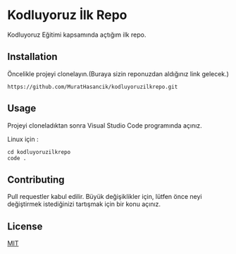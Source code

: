 # Kodluyoruz İlk Repo
Kodluyoruz Eğitimi kapsamında açtığım ilk repo.
 
## Installation
Öncelikle projeyi clonelayın.(Buraya sizin reponuzdan  aldığınız link gelecek.)

```
https://github.com/MuratHasancik/kodluyoruzilkrepo.git

```

## Usage
Projeyi cloneladıktan sonra Visual Studio Code programında açınız.

Linux için :

```
cd kodluyoruzilkrepo
code .

```

## Contributing

Pull requestler kabul edilir. Büyük değişiklikler için, lütfen önce neyi değiştirmek istediğinizi tartışmak için bir konu açınız.

## License

[MIT](https://opensource.org/license/mit)